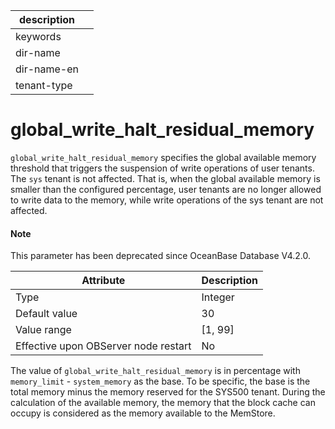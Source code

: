 | description ||
|---|---|
| keywords ||
| dir-name ||
| dir-name-en ||
| tenant-type ||

# global_write_halt_residual_memory

`global_write_halt_residual_memory` specifies the global available memory threshold that triggers the suspension of write operations of user tenants. The `sys` tenant is not affected. That is, when the global available memory is smaller than the configured percentage, user tenants are no longer allowed to write data to the memory, while write operations of the sys tenant are not affected.

<main id="notice" type='explain'>
<h4>Note</h4>
<p>This parameter has been deprecated since OceanBase Database V4.2.0. </p>
</main>

| **Attribute** | **Description** |
|------------------|-----------|
| Type | Integer |
| Default value | 30 |
| Value range | \[1, 99\] |
| Effective upon OBServer node restart | No |

The value of `global_write_halt_residual_memory` is in percentage with `memory_limit` - `system_memory` as the base. To be specific, the base is the total memory minus the memory reserved for the SYS500 tenant. During the calculation of the available memory, the memory that the block cache can occupy is considered as the memory available to the MemStore.
